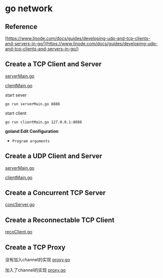 # go network

## Reference

[https://www.linode.com/docs/guides/developing-udp-and-tcp-clients-and-servers-in-go/](https://www.linode.com/docs/guides/developing-udp-and-tcp-clients-and-servers-in-go/)

## Create a TCP Client and Server

[serverMain.go](./tcp/simple/server/serverMain.go)

[clientMain.go](./tcp/simple/client/clientMain.go)

start sever

```shell
go run serverMain.go 8888
```

start client

```shell
go run clientMain.go 127.0.0.1:8888
```

**goland Edit Configuration**

- `Program arguments`

## Create a UDP Client and Server

[serverMain.go](./udp/simple/server/serverMain.go)

[clientMain.go](./udp/simple/client/clientMain.go)

## Create a Concurrent TCP Server

[concServer.go](./tcp/conc/server/concServer.go)

## Create a Reconnectable TCP Client

[recoClient.go](./tcp/reconnect/client/recoClient.go)

## Create a TCP Proxy

没有加入channel的实现 [proxy.go](./tcp/proxy/proxy.go)

加入了channel的实现 [proxy.go](tcp/proxy2/proxy.go)

